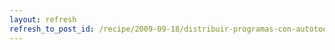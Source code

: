 ```yaml
---
layout: refresh
refresh_to_post_id: /recipe/2009-09-18/distribuir-programas-con-autotools.html
---
```

